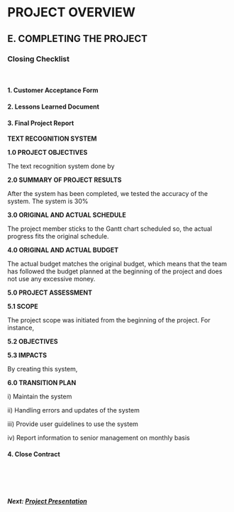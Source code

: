 # PROJECT OVERVIEW

## E. COMPLETING THE PROJECT
### Closing Checklist
<br>

#### 1. Customer Acceptance Form

#### 2. Lessons Learned Document


#### 3. Final Project Report
**TEXT RECOGNITION SYSTEM**

**1.0 PROJECT OBJECTIVES**

The text recognition system done by

**2.0 SUMMARY OF PROJECT RESULTS**

After the system has been completed, we tested the accuracy of the system. The system is 30%

**3.0 ORIGINAL AND ACTUAL SCHEDULE**

The project member sticks to the Gantt chart scheduled so, the actual progress fits the original schedule.



**4.0 ORIGINAL AND ACTUAL BUDGET**

The actual budget matches the original budget, which means that the team has followed the budget planned at the beginning of the project and does not use any excessive money.



**5.0 PROJECT ASSESSMENT**

**5.1 SCOPE**

The project scope was initiated from the beginning of the project. For instance, 

**5.2 OBJECTIVES**


**5.3 IMPACTS**

By creating this system, 

**6.0 TRANSITION PLAN**



i) Maintain the system

ii) Handling errors and updates of the system

iii) Provide user guidelines to use the system

iv) Report information to senior management on monthly basis


#### 4. Close Contract



<br><br><br>
##### Next: [Project Presentation](F-PROJECT_PRESENTATION.md)
